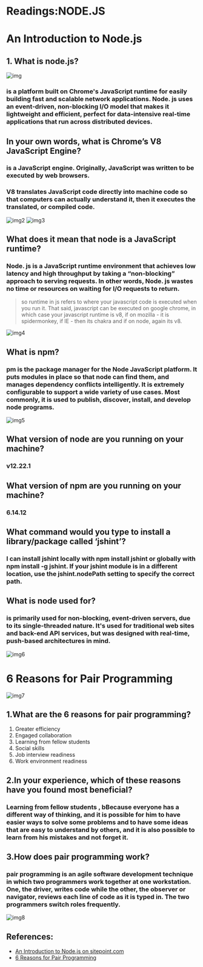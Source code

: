 
# Readings:**NODE.JS**


# **An Introduction to Node.js**

## **1. What is node.js?**


![img](https://hazelcast.com/wp-content/uploads/blog-archive/2016/04/node2.png)


### is a platform built on Chrome's JavaScript runtime for easily building fast and scalable network applications. Node. js uses an event-driven, non-blocking I/O model that makes it lightweight and efficient, perfect for data-intensive real-time applications that run across distributed devices.






## **In your own words, what is Chrome’s V8 JavaScript Engine?**


### is a JavaScript engine. Originally, JavaScript was written to be executed by web browsers. 
### V8 translates JavaScript code directly into machine code so that computers can actually understand it, then it executes the translated, or compiled code.


![img2](https://miro.medium.com/proxy/1*ZIH_wjqDfZn6NRKsDi9mvA.png)
![img3](https://media.geeksforgeeks.org/wp-content/uploads/20191021114256/881.png)



## **What does it mean that node is a JavaScript runtime?**

### Node. js is a JavaScript runtime environment that achieves low latency and high throughput by taking a “non-blocking” approach to serving requests. In other words, Node. js wastes no time or resources on waiting for I/O requests to return.

 >so runtime in js refers to where your javascript code is executed when you run it. That said, javascript can be executed on google chrome, in which case your javascript runtime is v8, if on mozilla - it is spidermonkey, if IE - then its chakra and if on node, again its v8. 


 ![img4](https://miro.medium.com/max/700/1*zeKjWCjyAGZ9JN4fvnWsiA.png)



## **What is npm?**


### pm is the package manager for the Node JavaScript platform. It puts modules in place so that node can find them, and manages dependency conflicts intelligently. It is extremely configurable to support a wide variety of use cases. Most commonly, it is used to publish, discover, install, and develop node programs. 


![img5](https://cfvod.kaltura.com/p/1926081/sp/192608100/thumbnail/entry_id/0_m6lb6evt/version/100012/width/372/height/209)


## **What version of node are you running on your machine?**

### v12.22.1

## **What version of npm are you running on your machine?**
### 6.14.12

## **What command would you type to install a library/package called ‘jshint’?**

### I can install jshint locally with npm install jshint or globally with npm install -g jshint. If your jshint module is in a different location, use the jshint.nodePath setting to specify the correct path.

## **What is node used for?**


###  is primarily used for non-blocking, event-driven servers, due to its single-threaded nature. It's used for traditional web sites and back-end API services, but was designed with real-time, push-based architectures in mind.


![img6](https://uploads.toptal.io/blog/image/50/toptal-blog-1_B.png)



# **6 Reasons for Pair Programming**



![img7](https://misikirmehari.files.wordpress.com/2016/06/pair-programming-1-728.jpg)

## **1.What are the 6 reasons for pair programming?**


1. Greater efficiency
2. Engaged collaboration
3. Learning from fellow students
4. Social skills
5. Job interview readiness
6. Work environment readiness


## **2.In your experience, which of these reasons have you found most beneficial?**

### Learning from fellow students , bBecause everyone has a different way of thinking, and it is possible for him to have easier ways to solve some problems and to have some ideas that are easy to understand by others, and it is also possible to learn from his mistakes and not forget it.



## **3.How does pair programming work?**

### pair programming is an agile software development technique in which two programmers work together at one workstation. One, the driver, writes code while the other, the observer or navigator, reviews each line of code as it is typed in. The two programmers switch roles frequently.



![img8](https://encrypted-tbn0.gstatic.com/images?q=tbn:ANd9GcRAsgT3RvZVWl0c1O4kR1mv5KIkrhUdqKUIig&usqp=CAU)




## References:
* [An Introduction to Node.js on sitepoint.com](https://www.sitepoint.com/an-introduction-to-node-js)
* [6 Reasons for Pair Programming](https://www.codefellows.org/blog/6-reasons-for-pair-programming/)